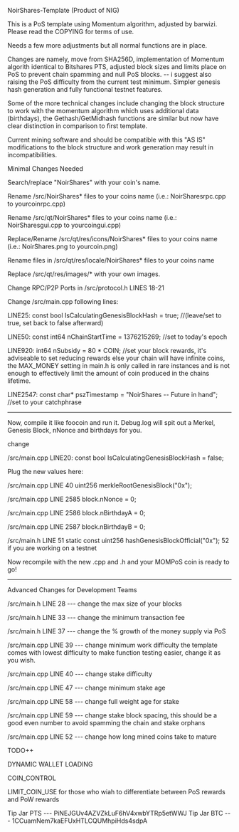 NoirShares-Template (Product of NIG)

This is a PoS template using Momentum algorithm, adjusted by barwizi. Please read the COPYING for terms of use. 

Needs a few more adjustments but all normal functions are in place.  

Changes are namely, move from SHA256D, implementation of Momentum algorith identical to Bitshares PTS, adjusted block sizes and limits place on PoS to prevent chain spamming and null PoS blocks. -- i suggest also raising the PoS difficulty from the current test minimum. 
Simpler genesis hash generation and fully functional testnet features. 

Some of the more technical changes include changing the block structure to work with the momentum algorithm which uses additional data (birthdays), the Gethash/GetMidhash functions are similar but now have clear distinction in comparison to first template.

Current mining software and should be compatible with this "AS IS" modifications to the block structure and work generation may result in incompatibilities.

Minimal Changes Needed 

Search/replace "NoirShares" with your coin's name.

Rename /src/NoirShares* files to your coins name (i.e.: NoirSharesrpc.cpp to yourcoinrpc.cpp)

Rename /src/qt/NoirShares* files to your coins name (i.e.: NoirSharesgui.cpp to yourcoingui.cpp)

Replace/Rename /src/qt/res/icons/NoirShares* files to your coins name (i.e.: NoirShares.png to yourcoin.png)

Rename files in /src/qt/res/locale/NoirShares* files to your coins name

Replace /src/qt/res/images/* with your own images.

Change RPC/P2P Ports in /src/protocol.h LINES 18-21

Change /src/main.cpp following lines:

LINE25: const bool IsCalculatingGenesisBlockHash = true; //(leave/set to true, set back to false afterward)

LINE50: const int64 nChainStartTime = 1376215269; //set to today's epoch

LINE920: int64 nSubsidy = 80 * COIN; //set your block rewards, it's adviseable to set reducing rewards else your chain will have infinite coins, the MAX_MONEY setting in main.h is only called in rare instances and is not enough to effectively limit the amount of coin produced in the chains lifetime. 

LINE2547: const char* pszTimestamp = "NoirShares -- Future in hand"; //set to your catchphrase

---------------------------------------------------------------------------------------------------------

Now, compile it like foocoin and run it. Debug.log will spit out a Merkel, Genesis Block, nNonce and birthdays for you. 

change 

/src/main.cpp LINE20: const bool IsCalculatingGenesisBlockHash = false;

Plug the new values here:

/src/main.cpp LINE 40 uint256 merkleRootGenesisBlock("0x");

/src/main.cpp LINE 2585 block.nNonce   = 0;

/src/main.cpp LINE 2586 block.nBirthdayA   = 0;

/src/main.cpp LINE 2587 block.nBirthdayB   = 0;

/src/main.h LINE 51 static const uint256 hashGenesisBlockOfficial("0x"); 52 if you are working on a testnet

Now recompile with the new .cpp and .h and your MOMPoS coin is ready to go! 

--------------------------------------------------------------------------------------------------------------

Advanced Changes for Development Teams

/src/main.h LINE 28  --- change the max size of your blocks 

/src/main.h LINE 33  --- change the minimum transaction fee

/src/main.h LINE 37  --- change the % growth of the money supply via PoS 

/src/main.cpp LINE 39 --- change minimum work difficulty the template comes with lowest difficulty to make function testing easier, change it as you wish. 

/src/main.cpp LINE 40 --- change stake difficulty 

/src/main.cpp LINE 47 --- change minimum stake age 

/src/main.cpp LINE 58 --- change full weight age for stake

/src/main.cpp LINE 59 --- change stake block spacing, this should be a good even number to avoid spamming the chain and stake orphans

/src/main.cpp LINE 52 --- change how long mined coins take to mature


TODO++

DYNAMIC WALLET LOADING

COIN_CONTROL

LIMIT_COIN_USE for those who wiah to differentiate between PoS rewards and PoW rewards  


Tip Jar PTS --- PiNEJGUv4AZVZkLuF6hV4xwbYTRp5etWWJ
Tip Jar BTC --- 1CCuamNem7kaEFUxHTLCQUMhpiHds4sdpA
